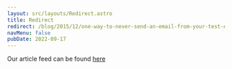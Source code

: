 ```yaml
---
layout: src/layouts/Redirect.astro
title: Redirect
redirect: /blog/2015/12/one-way-to-never-send-an-email-from-your-test-environment/
navMenu: false
pubDate: 2022-09-17
---
```

<div>
Our article feed can be found <a href="/blog/2015/12/one-way-to-never-send-an-email-from-your-test-environment/">here</a>
</div>
